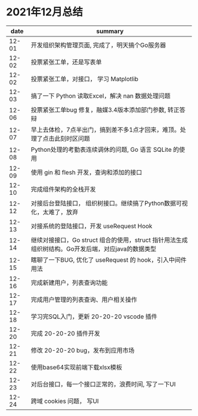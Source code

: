 # 2021年12月总结

|date|summary|
| - | - |
|12-01| 开发组织架构管理页面, 完成了，明天搞个Go服务器 |
|12-02| 投票紧张工单，还是写表单 |
|12-02| 投票紧张工单，对接口， 学习 Matplotlib|
|12-03| 搞了一下 Python 读取Excel，解决 nan 数据处理问题|
|12-06| 投票紧张工单bug 修复，融媒3.4版本添加部门参数, 转正答辩|
|12-07| 早上去体检，7点半出门，搞到差不多1点才回来，难顶。处理了点击此刻时区问题|
|12-08| Python处理的考勤表连续调休的问题, Go 语言 SQLite 的使用|
|12-09| 使用 gin 和 flesh 开发，查询和添加的接口|
|12-10| 完成组件架构的全栈开发|
|12-12| 对接后台登陆接口， 组织树接口。继续搞了Python数据可视化，太难了，放弃|
|12-13| 对接系统的登陆接口，开发 useRequest Hook|
|12-14| 继续对接接口，Go struct 组合的使用，struct 指针用法生成组织树结构。Go开发后端，对应java的数据类型|
|12-15| 瞎聊了一下BUG, 优化了 useRequest 的 hook，引入中间件用法|
|12-16| 完成新建用户，列表查询功能|
|12-17| 完成用户管理的列表查询、用户相关操作|
|12-18| 学习完SQL入门，更新 20-20-20 vscode 插件|
|12-20| 完成 20-20-20 插件开发|
|12-21| 修改 20-20-20 bug，发布到应用市场|
|12-22| 使用base64实现前端下载xlsx模板|
|12-23| 对后台接口，每一个接口正常的，浪费时间, 写了一下UI|
|12-24| 跨域 cookies 问题， 写UI|